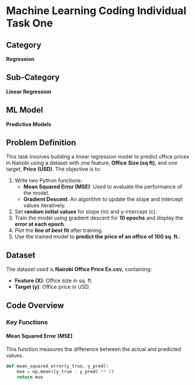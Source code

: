 # Machine Learning Coding Individual Task One

## Category  
**Regression**

## Sub-Category  
**Linear Regression**

## ML Model  
**Predictive Models**

## Problem Definition  
This task involves building a linear regression model to predict office prices in Nairobi using a dataset with one feature, **Office Size (sq ft)**, and one target, **Price (USD)**. The objective is to:  
1. Write two Python functions:
   - **Mean Squared Error (MSE)**: Used to evaluate the performance of the model.
   - **Gradient Descent**: An algorithm to update the slope and intercept values iteratively.
2. Set **random initial values** for slope (m) and y-intercept (c).
3. Train the model using gradient descent for **10 epochs** and display the **error at each epoch**.
4. Plot the **line of best fit** after training.
5. Use the trained model to **predict the price of an office of 100 sq. ft.**.

## Dataset  
The dataset used is **Nairobi Office Price Ex.csv**, containing:
- **Feature (X)**: Office size in sq. ft.
- **Target (y)**: Office price in USD.

## Code Overview  
### Key Functions

#### Mean Squared Error (MSE)  
This function measures the difference between the actual and predicted values.
```python
def mean_squared_error(y_true, y_pred):
    mse = np.mean((y_true - y_pred) ** 2)
    return mse
